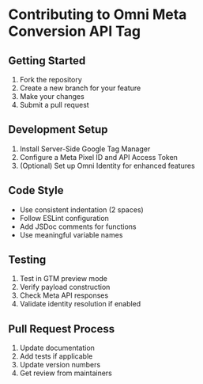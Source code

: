 # Contributing to Omni Meta Conversion API Tag

## Getting Started
1. Fork the repository
2. Create a new branch for your feature
3. Make your changes
4. Submit a pull request

## Development Setup
1. Install Server-Side Google Tag Manager
2. Configure a Meta Pixel ID and API Access Token
3. (Optional) Set up Omni Identity for enhanced features

## Code Style
- Use consistent indentation (2 spaces)
- Follow ESLint configuration
- Add JSDoc comments for functions
- Use meaningful variable names

## Testing
1. Test in GTM preview mode
2. Verify payload construction
3. Check Meta API responses
4. Validate identity resolution if enabled

## Pull Request Process
1. Update documentation
2. Add tests if applicable
3. Update version numbers
4. Get review from maintainers 